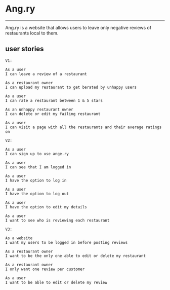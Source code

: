 # Ang.ry
------------

Ang.ry is a website that allows users to leave only negative reviews of restaurants local to them.
## user stories

```
V1:

As a user
I can leave a review of a restaurant

As a restaurant owner
I can upload my restaurant to get berated by unhappy users

As a user
I can rate a restaurant between 1 & 5 stars

As an unhappy restaurant owner
I can delete or edit my failing restaurant

As a user
I can visit a page with all the restaurants and their average ratings on
```

```
V2:

As a user
I can sign up to use ange.ry

As a user
I can see that I am logged in

As a user
I have the option to log in

As a user
I have the option to log out

As a user
I have the option to edit my details

As a user
I want to see who is reviewing each restaurant

```

```
V3:

As a website
I want my users to be logged in before posting reviews

As a restaurant owner
I want to be the only one able to edit or delete my restaurant

As a restaurant owner
I only want one review per customer

As a user
I want to be able to edit or delete my review

```
